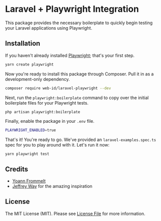 # Laravel + Playwright Integration

This package provides the necessary boilerplate to quickly begin testing your Laravel applications using Playwright.

## Installation

If you haven't already installed [Playwright](https://playwright.dev/docs/intro); that's your first step.

```bash
yarn create playwright
```

Now you're ready to install this package through Composer. Pull it in as a development-only dependency.

```bash
composer require web-id/laravel-playwright --dev
```

Next, run the `playwright:boilerplate` command to copy over the initial boilerplate files for your Playwright tests.

```bash
php artisan playwright:boilerplate
```

Finally, enable the package in your `.env` file.

```bash
PLAYWRIGHT_ENABLED=true
```

That's it! You're ready to go. We've provided an `laravel-examples.spec.ts` spec for you to play around with it. Let's run it now:

```
yarn playwright test
```

## Credits

- [Yoann Frommelt](https://www.linkedin.com/in/yoannfrommelt/)
- [Jeffrey Way](https://twitter.com/jeffrey_way) for the amazing inspiration

## License

The MIT License (MIT). Please see [License File](LICENSE.md) for more information.
